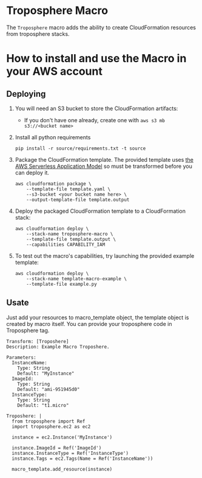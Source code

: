 # Troposphere Macro

The `Troposphere` macro adds the ability to create CloudFormation resources from troposphere stacks.

# How to install and use the Macro in your AWS account

## Deploying

1. You will need an S3 bucket to store the CloudFormation artifacts:
    * If you don't have one already, create one with `aws s3 mb s3://<bucket name>`

2. Install all python requirements

    ```shell
    pip install -r source/requirements.txt -t source
    ```

3. Package the CloudFormation template. The provided template uses [the AWS Serverless Application Model](https://aws.amazon.com/about-aws/whats-new/2016/11/introducing-the-aws-serverless-application-model/) so must be transformed before you can deploy it.

    ```shell
    aws cloudformation package \
        --template-file template.yaml \
        --s3-bucket <your bucket name here> \
        --output-template-file template.output
    ```

4. Deploy the packaged CloudFormation template to a CloudFormation stack:

    ```shell
    aws cloudformation deploy \
        --stack-name troposphere-macro \
        --template-file template.output \
        --capabilities CAPABILITY_IAM
    ```

5. To test out the macro's capabilities, try launching the provided example template:

    ```shell
    aws cloudformation deploy \
        --stack-name template-macro-example \
        --template-file example.py
    ```

## Usate
 
Just add your resources to macro_template object, the template object is created by macro itself.
You can provide your troposphere code in Troposphere tag.

```
Transform: [Troposhere]
Description: Example Macro Troposhere.

Parameters:
  InstanceName:
    Type: String
    Default: "MyInstance"
  ImageId:
    Type: String
    Default: "ami-951945d0"
  InstanceType:
    Type: String
    Default: "t1.micro"

Troposhere: |
  from troposphere import Ref
  import troposphere.ec2 as ec2

  instance = ec2.Instance('MyInstance')

  instance.ImageId = Ref('ImageId')
  instance.InstanceType = Ref('InstanceType')
  instance.Tags = ec2.Tags(Name = Ref('InstanceName'))

  macro_template.add_resource(instance)
```